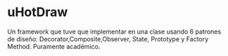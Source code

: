 # uHotDraw
Un framework que tuve que implementar en una clase usando 6 patrones de diseño: Decorator,Composite,Observer, State, Prototype y Factory Method. Puramente académico.
